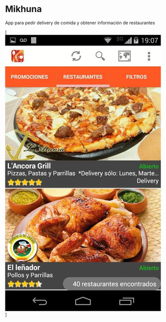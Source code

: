 # Mikhuna
App para pedir delivery de comida y obtener información de restaurantes

[![App](https://raw.githubusercontent.com/hugoangeles0810/Mikhuna/master/art/app.gif)]

